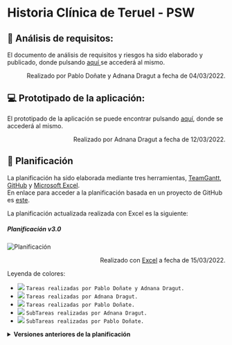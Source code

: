 # Historia Clínica de Teruel - PSW

:mag_right: Análisis de requisitos:
 ---
<p> El documento de análisis de requisitos y riesgos ha sido elaborado y publicado, donde pulsando <a href="https://github.com/800710/ProyectoSoftware21-22/blob/main/Documentacion/documento-analisis.pdf"> aquí </a> se accederá al mismo.</p>
<p align="right"> Realizado por Pablo Doñate y Adnana Dragut a fecha de 04/03/2022.</p>

:computer: Prototipado de la aplicación:
 ---
<p> El prototipado de la aplicación se puede encontrar pulsando <a href="https://github.com/800710/ProyectoSoftware21-22/blob/main/Documentacion/HMS_Prototype_v1.pdf"> aquí</a>, donde se accederá al mismo.</p>
<p align="right"> Realizado por Adnana Dragut a fecha de 12/03/2022.</p>

 :calendar: Planificación
---
La planificación ha sido elaborada mediante tres herramientas, <a href="https://prod.teamgantt.com">TeamGantt</a>, <a href="https://github.com">GitHub</a> y <a href="https://www.microsoft.com/es-es/microsoft-365/excel">Microsoft Excel</a>. <br />
En enlace para acceder a la planificación basada en un proyecto de GitHub es <a href="https://github.com/users/pablodonav/projects/1">este</a>.<br />

La planificación actualizada realizada con Excel es la siguiente:<br>
##### Planificación v3.0

![Planificación](https://github.com/800710/ProyectoSoftware21-22/blob/main/Planificacion/planificacionv3.0.png)
<p align="right">Realizado con <a href="https://www.microsoft.com/es-es/microsoft-365/excel">Excel</a> a fecha de 15/03/2022.</p>

Leyenda de colores:

- ![](https://via.placeholder.com/15/DF8FFF/000000?text=+) `Tareas realizadas por Pablo Doñate y Adnana Dragut.`
- ![](https://via.placeholder.com/15/FF1694/000000?text=+) `Tareas realizadas por Adnana Dragut.`
- ![](https://via.placeholder.com/15/A50B5E/000000?text=+) `Tareas realizadas por Pablo Doñate.`
- ![](https://via.placeholder.com/15/CD4C4C/000000?text=+) `SubTareas realizadas por Adnana Dragut.`
- ![](https://via.placeholder.com/15/CEE35C/000000?text=+) `SubTareas realizadas por Pablo Doñate.`

<details closed>
    <summary> <b> Versiones anteriores de la planificación </b> </summary>
    <ul>
      <h5> Planificación v2.0 </h5>
      <img src="https://github.com/800710/ProyectoSoftware21-22/blob/main/Planificacion/planificacionv2.0.png">
      <p align="right">Realizado con <a href="https://prod.teamgantt.com">TeamGantt</a> a fecha de 02/03/2022.</p>
      <h5> Planificación v1.0 </h5>
      <img src="https://github.com/800710/ProyectoSoftware21-22/blob/main/Planificacion/planificacionv1.0.png">
      <p align="right">Realizado con <a href="https://prod.teamgantt.com">TeamGantt</a> a fecha de 28/02/2022.</p>
    </ul> 
</details>

